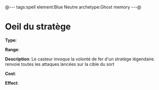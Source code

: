 @---
tags:spell
element:Blue Neutre
archetype:Ghost memory
---@

# Oeil du stratège

**Type**:


**Range**:

**Description**:
Le casteur invoque la volonté de fer d'un stratège légendaire. renvoie toutes les attaques lancées sur la cible du sort

**Cost**:

**Effect**:
